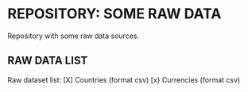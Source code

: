 # REPOSITORY: SOME RAW DATA

Repository with some raw data sources.

## RAW DATA LIST

Raw dataset list:
[X] Countries (format csv)
[x} Currencies (format csv)
